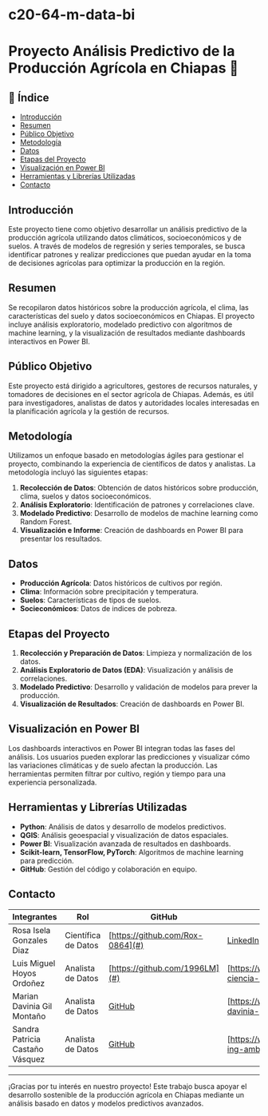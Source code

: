 # c20-64-m-data-bi
# Proyecto Análisis Predictivo de la Producción Agrícola en Chiapas 🌾

## 📝 Índice
- [Introducción](#introducción)
- [Resumen](#resumen)
- [Público Objetivo](#público-objetivo)
- [Metodología](#metodología)
- [Datos](#datos)
- [Etapas del Proyecto](#etapas-del-proyecto)
- [Visualización en Power BI](#visualización-en-power-bi)
- [Herramientas y Librerías Utilizadas](#herramientas-y-librerías-utilizadas)
- [Contacto](#contacto)

## Introducción
Este proyecto tiene como objetivo desarrollar un análisis predictivo de la producción agrícola utilizando datos climáticos, socioeconómicos y de suelos. A través de modelos de regresión y series temporales, se busca identificar patrones y realizar predicciones que puedan ayudar en la toma de decisiones agrícolas para optimizar la producción en la región.

## Resumen
Se recopilaron datos históricos sobre la producción agrícola, el clima, las características del suelo y datos socioeconómicos en Chiapas. El proyecto incluye análisis exploratorio, modelado predictivo con algoritmos de machine learning, y la visualización de resultados mediante dashboards interactivos en Power BI.

## Público Objetivo
Este proyecto está dirigido a agricultores, gestores de recursos naturales, y tomadores de decisiones en el sector agrícola de Chiapas. Además, es útil para investigadores, analistas de datos y autoridades locales interesadas en la planificación agrícola y la gestión de recursos.

## Metodología
Utilizamos un enfoque basado en metodologías ágiles para gestionar el proyecto, combinando la experiencia de científicos de datos y analistas. La metodología incluyó las siguientes etapas:
1. **Recolección de Datos**: Obtención de datos históricos sobre producción, clima, suelos y datos socioeconómicos.
2. **Análisis Exploratorio**: Identificación de patrones y correlaciones clave.
3. **Modelado Predictivo**: Desarrollo de modelos de machine learning como Random Forest.
4. **Visualización e Informe**: Creación de dashboards en Power BI para presentar los resultados.

## Datos
- **Producción Agrícola**: Datos históricos de cultivos por región.
- **Clima**: Información sobre precipitación y temperatura.
- **Suelos**: Características de tipos de suelos.
- **Socieconómicos**: Datos de indices de pobreza. 

## Etapas del Proyecto
1. **Recolección y Preparación de Datos**: Limpieza y normalización de los datos.
2. **Análisis Exploratorio de Datos (EDA)**: Visualización y análisis de correlaciones.
3. **Modelado Predictivo**: Desarrollo y validación de modelos para prever la producción.
4. **Visualización de Resultados**: Creación de dashboards en Power BI.

## Visualización en Power BI
Los dashboards interactivos en Power BI integran todas las fases del análisis. Los usuarios pueden explorar las predicciones y visualizar cómo las variaciones climáticas y de suelo afectan la producción. Las herramientas permiten filtrar por cultivo, región y tiempo para una experiencia personalizada.

## Herramientas y Librerías Utilizadas
- **Python**: Análisis de datos y desarrollo de modelos predictivos.
- **QGIS**: Análisis geoespacial y visualización de datos espaciales.
- **Power BI**: Visualización avanzada de resultados en dashboards.
- **Scikit-learn, TensorFlow, PyTorch**: Algoritmos de machine learning para predicción.
- **GitHub**: Gestión del código y colaboración en equipo.

## Contacto
| Integrantes                       | Rol                   | GitHub      | LinkedIn |
|---------------------------        |-----------------------|-------------|----------|
| Rosa Isela Gonzales Diaz          | Científica de Datos   | [https://github.com/Rox-0864](#) | [LinkedIn](#) |
| Luis Miguel Hoyos Ordoñez         | Analista de Datos     | [https://github.com/1996LM](#) | [https://www.linkedin.com/in/luis-hoyos-ciencia-datos/](#) |
| Marian Davinia Gil Montaño        | Analista de Datos     | [GitHub](#) | [https://www.linkedin.com/in/marian-davinia-gil-montaño/](#) |
| Sandra Patricia Castaño Vásquez   | Analista de Datos     | [GitHub](#) | [https://www.linkedin.com/in/sandracastano-ing-ambiental-dataanalyst/](#) |

---

¡Gracias por tu interés en nuestro proyecto! Este trabajo busca apoyar el desarrollo sostenible de la producción agrícola en Chiapas mediante un análisis basado en datos y modelos predictivos avanzados.
